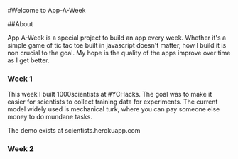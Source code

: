 #Welcome to App-A-Week

##About

App A-Week is a special project to build an app every week. Whether it's a simple game of tic tac toe built in javascript doesn't matter, how I build it is non crucial to the goal. My hope is the quality of the apps improve over time as I get better.

### Week 1

This week I built 1000scientists at #YCHacks. The goal was to make it easier for scientists to collect training data for experiments. The current model widely used is mechanical turk, where you can pay someone else money to do mundane tasks.

The demo exists at scientists.herokuapp.com

### Week 2